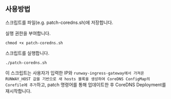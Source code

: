 ## 사용방법
스크립트를 파일(e.g. patch-coredns.sh)에 저장합니다.

실행 권한을 부여합니다.

```
chmod +x patch-coredns.sh
```

스크립트를 실행합니다.

```
./patch-coredns.sh
```
이 스크립트는 사용자가 입력한 IP와 `runway-ingress-gateway에서 가져온 RUNWAY_HOST 값을 기반으로 새 hosts 블록을 생성하여 CoreDNS ConfigMap의 Corefile에 추가`하고, patch 명령어를 통해 업데이트한 후 CoreDNS Deployment를 재시작합니다.
